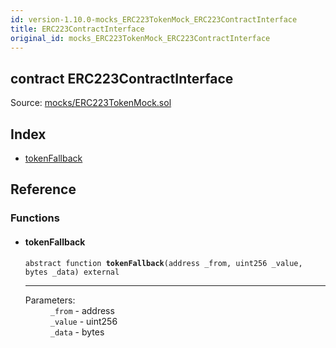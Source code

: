 ```yaml
---
id: version-1.10.0-mocks_ERC223TokenMock_ERC223ContractInterface
title: ERC223ContractInterface
original_id: mocks_ERC223TokenMock_ERC223ContractInterface
---
```


<div class="contract-doc"><div class="contract"><h2 class="contract-header"><span class="contract-kind">contract</span> ERC223ContractInterface</h2><div class="source">Source: <a href="https://github.com/OpenZeppelin/zeppelin-solidity/blob/v1.10.0/contracts/mocks/ERC223TokenMock.sol" target="_blank">mocks/ERC223TokenMock.sol</a></div></div><div class="index"><h2>Index</h2><ul><li><a href="mocks_ERC223TokenMock_ERC223ContractInterface.html#tokenFallback">tokenFallback</a></li></ul></div><div class="reference"><h2>Reference</h2><div class="functions"><h3>Functions</h3><ul><li><div class="item function"><span id="tokenFallback" class="anchor-marker"></span><h4 class="name">tokenFallback</h4><div class="body"><code class="signature"><span>abstract </span>function <strong>tokenFallback</strong><span>(address _from, uint256 _value, bytes _data) </span><span>external </span></code><hr/><dl><dt><span class="label-parameters">Parameters:</span></dt><dd><div><code>_from</code> - address</div><div><code>_value</code> - uint256</div><div><code>_data</code> - bytes</div></dd></dl></div></div></li></ul></div></div></div>
